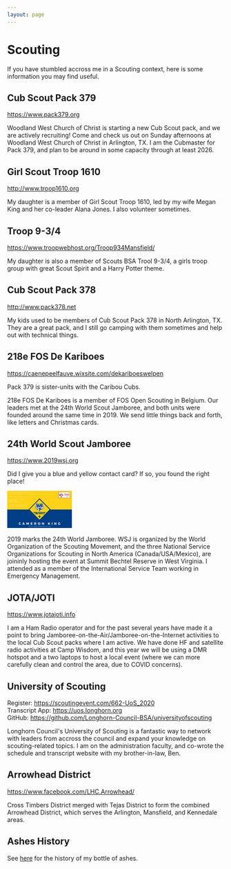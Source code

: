 ```yaml
---
layout: page
---
```


# Scouting
If you have stumbled accross me in a Scouting context, here is some information
you may find useful.

## Cub Scout Pack 379
https://www.pack379.org

Woodland West Church of Christ is starting a new Cub Scout pack, and we are
actively recruiting! Come and check us out on Sunday afternoons at Woodland
West Church of Christ in Arlington, TX.  I am the Cubmaster for Pack 379, 
and plan to be around in some capacity through at least 2026.

## Girl Scout Troop 1610
http://www.troop1610.org

My daughter is a member of Girl Scout Troop 1610, led by my wife Megan King and
her co-leader Alana Jones.  I also volunteer sometimes.

## Troop 9-3/4
https://www.troopwebhost.org/Troop934Mansfield/

My daughter is also a member of Scouts BSA Trool 9-3/4, a girls troop group 
with great Scout Spirit and a Harry Potter theme.

## Cub Scout Pack 378
http://www.pack378.net

My kids used to be members of Cub Scout Pack 378 in North Arlington, TX.
They are a great pack, and I still go camping with them sometimes and help
out with technical things.

## 218e FOS De Kariboes
https://caenepeelfauve.wixsite.com/dekariboeswelpen

Pack 379 is sister-units with the Caribou Cubs.

218e FOS De Kariboes is a member of FOS Open Scouting in Belgium.  Our leaders
met at the 24th World Scout Jamboree, and both units were founded around the
same time in 2019. We send little things back and forth, like letters and
Christmas cards.

## 24th World Scout Jamboree
https://www.2019wsj.org

Did I give you a blue and yellow contact card? If so, you found the right
place!

![24th World Scout Jamboree contact card for Cameron King][wsjcc]

2019 marks the 24th World Jamboree. WSJ is organized by the World
Organization of the Scouting Movement, and the three National Service
Organizations for Scouting in North America (Canada/USA/Mexico), are joininly
hosting the event at Summit Bechtel Reserve in West Virginia. I attended as a
member of the International Service Team working in Emergency Management.

[wsjcc]: /public/content/images/wsj19-contact-card.jpg

## JOTA/JOTI
https://www.jotajoti.info

I am a Ham Radio operator and for the past several years have made it a point
to bring Jamboree-on-the-Air/Jamboree-on-the-Internet activities to the local
Cub Scout packs where I am active.  We have done HF and satellite radio
activities at Camp Wisdom, and this year we will be using a DMR hotspot and a
two laptops to host a local event (where we can more carefully clean and
control the area, due to COVID concerns).

## University of Scouting
Register: https://scoutingevent.com/662-UoS_2020  
Transcript App: https://uos.longhorn.org  
GitHub: https://github.com/Longhorn-Council-BSA/universityofscouting

Longhorn Council's University of Scouting is a fantastic way to network with
leaders from accross the council and expand your knowledge on scouting-related
topics.  I am on the administration faculty, and co-wrote the schedule and
transcript website with my brother-in-law, Ben.

## Arrowhead District
https://www.facebook.com/LHC.Arrowhead/

Cross Timbers District merged with Tejas District to form the combined 
Arrowhead District, which serves the Arlington, Mansfield, and Kennedale 
areas.

## Ashes History
See [here](/ashes/) for the history of my bottle of ashes.

